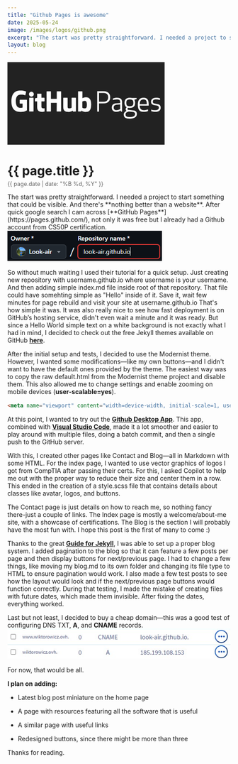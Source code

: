 ```yaml
---
title: "Github Pages is awesome"
date: 2025-05-24
image: /images/logos/github.png
excerpt: "The start was pretty straightforward. I needed a project to start something that can be visible. And there's nothing better than a website."
layout: blog
---
```

<img src="/images/blog/github_pages/website.jpg" alt="Image description" class="responsive-image">
<h1 style="margin-bottom: 5px;">{{ page.title }}</h1>
<p style="font-size: 0.9em; color: #666; margin-top: 0;">{{ page.date | date: "%B %d, %Y" }}</p>
The start was pretty straightforward. I needed a project to start something that could be visible. And there's **nothing better than a website**. After quick google search I cam across [**GitHub Pages**](https://pages.github.com/), not only it was free but I already had a Github account from CS50P certification. 
<img src="/images/blog/github_pages/repo_name.png" alt="Image description" class="responsive-image">

So without much waiting I used their tutorial for a quick setup. Just creating new repository with username.github.io where username is your username. And then adding simple index.md file inside root of that repository. That file could have somehting simple as "Hello" inside of it. Save it, wait few minutes for page rebuild and visit your site at username.github.io That's how simple it was. 
It was also really nice to see how fast deployment is on GitHub’s hosting service, didn't even wait a minute and it was ready. But since a Hello World simple text on a white background is not exactly what I had in mind, I decided to check out the free Jekyll themes available on GitHub [**here**](https://pages.github.com/themes/).

After the initial setup and tests, I decided to use the Modernist theme. However, I wanted some modifications—like my own buttons—and I didn't want to have the default ones provided by the theme. The easiest way was to copy the raw default.html from the Modernist theme project and disable them. This also allowed me to change settings and enable zooming on mobile devices (**user-scalable=yes**).
```html
<meta name="viewport" content="width=device-width, initial-scale=1, user-scalable=yes">
```

At this point, I wanted to try out the [**Github Desktop App**](https://github.com/apps/desktop). This app, combined with [**Visual Studio Code**](https://code.visualstudio.com/), made it a lot smoother and easier to play around with multiple files, doing a batch commit, and then a single push to the GitHub server.

With this, I created other pages like Contact and Blog—all in Markdown with some HTML. For the index page, I wanted to use vector graphics of logos I got from CompTIA after passing their certs. For this, I asked Copilot to help me out with the proper way to reduce their size and center them in a row. This ended in the creation of a style.scss file that contains details about classes like avatar, logos, and buttons.

The Contact page is just details on how to reach me, so nothing fancy there-just a couple of links. The Index page is mostly a welcome/about-me site, with a showcase of certifications. The Blog is the section I will probably have the most fun with. I hope this post is the first of many to come :)

Thanks to the great [**Guide for Jekyll**](https://jekyllrb.com), I was able to set up a proper blog system. I added pagination to the blog so that it can feature a few posts per page and then display buttons for next/previous page. I had to change a few things, like moving my blog.md to its own folder and changing its file type to HTML to ensure pagination would work. I also made a few test posts to see how the layout would look and if the next/previous page buttons would function correctly. During that testing, I made the mistake of creating files with future dates, which made them invisible. After fixing the dates, everything worked.

Last but not least, I decided to buy a cheap domain—this was a good test of configuring DNS TXT, **A**, and **CNAME** records.
<img src="/images/blog/github_pages/CNAME.png" alt="Image description" class="responsive-image">

For now, that would be all.

**I plan on adding:**

* Latest blog post miniature on the home page

* A page with resources featuring all the software that is useful

* A similar page with useful links

* Redesigned buttons, since there might be more than three

Thanks for reading.